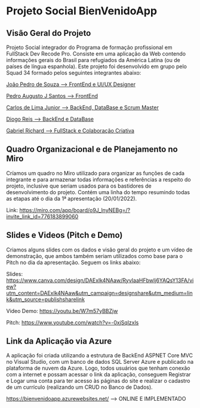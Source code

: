 # Projeto Social BienVenidoApp

## Visão Geral do Projeto

Projeto Social integrador do Programa de formação profissional em FullStack Dev Recode Pro.
Consiste em uma aplicação da Web contendo informações gerais do Brasil para refugiados da América Latina (ou de países de língua espanhola).
Este projeto foi desenvolvido em grupo pelo Squad 34 formado pelos seguintes integrantes abaixo:

<p><a href="https://github.com/Pedrogsouza" target="_blank">João Pedro de Souza --> FrontEnd e UI/UX Designer</a></p>
<p><a href="https://github.com/P728" target="_blank">Pedro Augusto J Santos --> FrontEnd</a></p>
<p><a href="https://github.com/CJBiohacker" target="_blank">Carlos de Lima Junior --> BackEnd, DataBase e Scrum Master</a></p>
<p><a href="https://github.com/DiogaoRecode" target="_blank">Diogo Reis --> BackEnd e DataBase</a></p>
<p><a href="https://github.com/Gabriel-Richard" target="_blank">Gabriel Richard --> FullStack e Colaboração Criativa</a></p>

## Quadro Organizacional e de Planejamento no Miro

Críamos um quadro no Miro utilizado para organizar as funções de cada integrante e para armazenar todas informações e referências a respeito do projeto, inclusive que seriam usados para os bastidores de desenvolvimento do projeto. Contém uma linha do tempo resumindo todas as etapas até o dia da 1ª apresentação (20/01/2022).

Link: https://miro.com/app/board/o9J_lnyNEBg=/?invite_link_id=776183899060

## Slides e Videos (Pitch e Demo)

Criamos alguns slides com os dados e visão geral do projeto e um vídeo de demonstração, que ambos também seriam utilizados como base para o Pitch no dia da apresentação. Seguem os links abaixo:

Slides: https://www.canva.com/design/DAExIk4NAaw/RyvIaaHFbwIj6YAQsY13FA/view?utm_content=DAExIk4NAaw&utm_campaign=designshare&utm_medium=link&utm_source=publishsharelink

Video Demo: https://youtu.be/W7m57yBBZjw

Pitch: https://www.youtube.com/watch?v=-0xjSqlzxls

## Link da Aplicação via Azure

A aplicação foi criada utilizando a estrutura de BackEnd ASPNET Core MVC no Visual Studio, com um banco de dados SQL Server Azure e publicado na plataforma de nuvem da Azure. Logo, todos usuários que tenham conexão com a internet e possam acessar o link da aplicação, conseguem Registrar e Logar uma conta para ter acesso às páginas do site e realizar o cadastro de um currículo (realizando um CRUD no Banco de Dados).

https://bienvenidoapp.azurewebsites.net/ --> ONLINE E IMPLEMENTADO